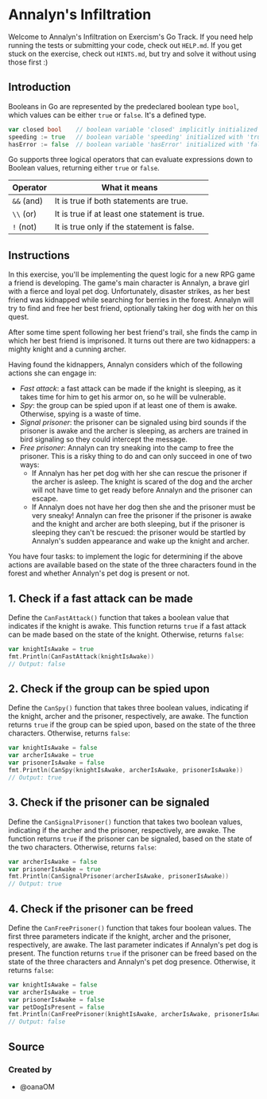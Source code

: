 # Annalyn's Infiltration

Welcome to Annalyn's Infiltration on Exercism's Go Track.
If you need help running the tests or submitting your code, check out `HELP.md`.
If you get stuck on the exercise, check out `HINTS.md`, but try and solve it without using those first :)

## Introduction

Booleans in Go are represented by the predeclared boolean type `bool`, which values can be either `true` or `false`.
It's a defined type.

```go
var closed bool    // boolean variable 'closed' implicitly initialized with 'false'
speeding := true   // boolean variable 'speeding' initialized with 'true'
hasError := false  // boolean variable 'hasError' initialized with 'false' 
```

Go supports three logical operators that can evaluate expressions down to Boolean values, returning either `true` or `false`.

| Operator  | What it means                                 |
| --------- | --------------------------------------------- |
| `&&` (and) | It is true if both statements are true.       |
| `\\` (or) | It is true if at least one statement is true. |
| `!` (not) | It is true only if the statement is false.    |

## Instructions

In this exercise, you'll be implementing the quest logic for a new RPG game a friend is developing. The game's main character is Annalyn, a brave girl with a fierce and loyal pet dog. Unfortunately, disaster strikes, as her best friend was kidnapped while searching for berries in the forest. Annalyn will try to find and free her best friend, optionally taking her dog with her on this quest.

After some time spent following her best friend's trail, she finds the camp in which her best friend is imprisoned. It turns out there are two kidnappers: a mighty knight and a cunning archer.

Having found the kidnappers, Annalyn considers which of the following actions she can engage in:

- _Fast attack_: a fast attack can be made if the knight is sleeping, as it takes time for him to get his armor on, so he will be vulnerable.
- _Spy_: the group can be spied upon if at least one of them is awake. Otherwise, spying is a waste of time.
- _Signal prisoner_: the prisoner can be signaled using bird sounds if the prisoner is awake and the archer is sleeping, as archers are trained in bird signaling so they could intercept the message.
- _Free prisoner_: Annalyn can try sneaking into the camp to free the prisoner.
  This is a risky thing to do and can only succeed in one of two ways:
  - If Annalyn has her pet dog with her she can rescue the prisoner if the archer is asleep.
    The knight is scared of the dog and the archer will not have time to get ready before Annalyn and the prisoner can escape.
  - If Annalyn does not have her dog then she and the prisoner must be very sneaky!
    Annalyn can free the prisoner if the prisoner is awake and the knight and archer are both sleeping, but if the prisoner is sleeping they can't be rescued: the prisoner would be startled by Annalyn's sudden appearance and wake up the knight and archer.

You have four tasks: to implement the logic for determining if the above actions are available based on the state of the three characters found in the forest and whether Annalyn's pet dog is present or not.

## 1. Check if a fast attack can be made

Define the `CanFastAttack()` function that takes a boolean value that indicates if the knight is awake. This function returns `true` if a fast attack can be made based on the state of the knight. Otherwise, returns `false`:

```go
var knightIsAwake = true
fmt.Println(CanFastAttack(knightIsAwake))
// Output: false
```

## 2. Check if the group can be spied upon

Define the `CanSpy()` function that takes three boolean values, indicating if the knight, archer and the prisoner, respectively, are awake. The function returns `true` if the group can be spied upon, based on the state of the three characters. Otherwise, returns `false`:

```go
var knightIsAwake = false
var archerIsAwake = true
var prisonerIsAwake = false
fmt.Println(CanSpy(knightIsAwake, archerIsAwake, prisonerIsAwake))
// Output: true
```

## 3. Check if the prisoner can be signaled

Define the `CanSignalPrisoner()` function that takes two boolean values, indicating if the archer and the prisoner, respectively, are awake. The function returns `true` if the prisoner can be signaled, based on the state of the two characters. Otherwise, returns `false`:

```go
var archerIsAwake = false
var prisonerIsAwake = true
fmt.Println(CanSignalPrisoner(archerIsAwake, prisonerIsAwake))
// Output: true
```

## 4. Check if the prisoner can be freed

Define the `CanFreePrisoner()` function that takes four boolean values. The first three parameters indicate if the knight, archer and the prisoner, respectively, are awake. The last parameter indicates if Annalyn's pet dog is present. The function returns `true` if the prisoner can be freed based on the state of the three characters and Annalyn's pet dog presence. Otherwise, it returns `false`:

```go
var knightIsAwake = false
var archerIsAwake = true
var prisonerIsAwake = false
var petDogIsPresent = false
fmt.Println(CanFreePrisoner(knightIsAwake, archerIsAwake, prisonerIsAwake, petDogIsPresent))
// Output: false
```

## Source

### Created by

- @oanaOM
